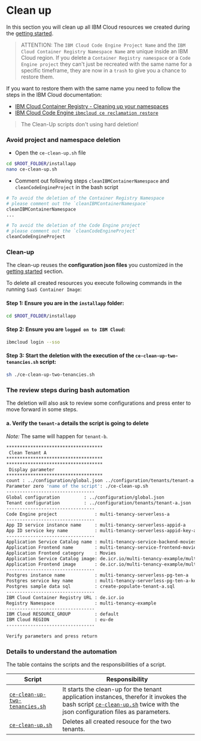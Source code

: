 # Clean up

In this section you will clean up all IBM Cloud resources we created during the [getting started](https://ibm.github.io/multi-tenancy-documentation/serverless-via-ibm-code-engine/ce-setup-create-the-instances/).


> ATTENTION: The `IBM Cloud Code Engine Project Name` and the `IBM Cloud Container Registry Namespace Name` are unique inside an IBM Cloud region. 
If you delete a `Container Registry namespace` or a `Code Engine project` they can't just be recreated with the same name for a specific timeframe, they are now in a `trash` to give you a chance to restore them.

If you want to restore them with the same name you need to follow the steps in the IBM Cloud documentation:

* [IBM Cloud Container Registry - Cleaning up your namespaces](https://cloud.ibm.com/docs/Registry?topic=Registry-registry_retention)
* [IBM Cloud Code Engine `ibmcloud ce reclamation restore`](https://cloud.ibm.com/docs/codeengine?topic=codeengine-cli#cli-reclamation-restore)


>The Clean-Up scripts don't using hard deletion!

### Avoid project and namespace deletion


* Open the `ce-clean-up.sh` file

```sh 
cd $ROOT_FOLDER/installapp
nano ce-clean-up.sh
```

* Comment out following steps `cleanIBMContainerNamespace` and `cleanCodeEngineProject` in the bash script

```sh
# To avoid the deletion of the Container Registry Namespace 
# please comment out the `cleanIBMContainerNamespace`
cleanIBMContainerNamespace
...

# To avoid the deletion of the Code Engine project 
# please comment out the `cleanCodeEngineProject`
cleanCodeEngineProject
```

### Clean-up

The clean-up reuses the **configuration json files** you customized in the [getting started](https://ibm.github.io/multi-tenancy-documentation/serverless-via-ibm-code-engine/ce-setup-create-the-instances/) section.

To delete all created resources you execute following commands in the running `SaaS Container Image`:

#### Step 1: Ensure you are in the `installapp` folder:

```sh
cd $ROOT_FOLDER/installapp
```

#### Step 2: Ensure you are `logged on to IBM Cloud`:

```sh
ibmcloud login --sso
```

#### Step 3: Start the deletion with the execution of the `ce-clean-up-two-tenancies.sh` script:

```sh
sh ./ce-clean-up-two-tenancies.sh
```

### The review steps during bash automation

The deletion will also ask to review some configurations and press enter to move forward in some steps.


#### a. Verify the `tenant-a` details the script is going to delete

_Note:_ The same will happen for `tenant-b`.

```sh
************************************
 Clean Tenant A
************************************
************************************
 Display parameter
************************************
count : ../configuration/global.json ../configuration/tenants/tenant-a.json
Parameter zero 'name of the script': ./ce-clean-up.sh
---------------------------------
Global configuration         : ../configuration/global.json
Tenant configuration         : ../configuration/tenants/tenant-a.json
---------------------------------
Code Engine project              : multi-tenancy-serverless-a
---------------------------------
App ID service instance name     : multi-tenancy-serverless-appid-a
App ID service key name          : multi-tenancy-serverless-appid-key-a
---------------------------------
Application Service Catalog name : multi-tenancy-service-backend-movies
Application Frontend name        : multi-tenancy-service-frontend-movies
Application Frontend category    : Movies
Application Service Catalog image: de.icr.io/multi-tenancy-example/multi-tenancy-service-backend:v2
Application Frontend image       : de.icr.io/multi-tenancy-example/multi-tenancy-service-frontend:v2
---------------------------------
Postgres instance name           : multi-tenancy-serverless-pg-ten-a
Postgres service key name        : multi-tenancy-serverless-pg-ten-a-key
Postgres sample data sql         : create-populate-tenant-a.sql
---------------------------------
IBM Cloud Container Registry URL : de.icr.io
Registry Namespace               : multi-tenancy-example
---------------------------------
IBM Cloud RESOURCE_GROUP         : default
IBM Cloud REGION                 : eu-de
---------------------------------

Verify parameters and press return
```


### Details to understand the automation

The table contains the scripts and the responsibilities of a script.

| Script | Responsibility |
|---|---|
| [`ce-clean-up-two-tenancies.sh`](https://github.com/IBM/multi-tenancy/blob/main/installapp/ce-clean-up-two-tenancies.sh) | It starts the clean-up for the tenant application instances, therefor it invokes the bash script [`ce-clean-up.sh`](https://github.com/IBM/multi-tenancy/blob/main/installapp/ce-clean-up.sh) twice with the json configuration files as parameters. |
| [`ce-clean-up.sh`](https://github.com/IBM/multi-tenancy/blob/main/installapp/ce-clean-up.sh) | Deletes all created resouce for the two tenants. |